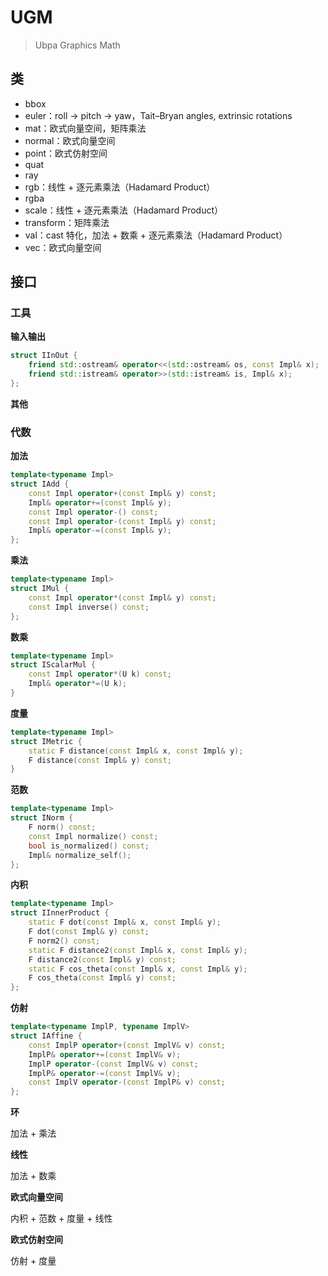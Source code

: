 # UGM

> Ubpa Graphics Math

## 类

- bbox
- euler：roll -> pitch -> yaw，Tait–Bryan angles, extrinsic rotations
- mat：欧式向量空间，矩阵乘法
- normal：欧式向量空间
- point：欧式仿射空间
- quat
- ray
- rgb：线性 + 逐元素乘法（Hadamard Product）
- rgba
- scale：线性 + 逐元素乘法（Hadamard Product）
- transform：矩阵乘法
- val：cast 特化，加法 + 数乘 + 逐元素乘法（Hadamard Product）
- vec：欧式向量空间

## 接口

### 工具

**输入输出** 

```c++ 
struct IInOut {
    friend std::ostream& operator<<(std::ostream& os, const Impl& x);
    friend std::istream& operator>>(std::istream& is, Impl& x);
};
```

**其他** 

### 代数

**加法** 

```c++
template<typename Impl>
struct IAdd {
    const Impl operator+(const Impl& y) const;
    Impl& operator+=(const Impl& y);
    const Impl operator-() const;
    const Impl operator-(const Impl& y) const;
    Impl& operator-=(const Impl& y);
};
```

**乘法** 

```c++
template<typename Impl>
struct IMul {
    const Impl operator*(const Impl& y) const;
    const Impl inverse() const;
};
```

**数乘** 

```c++
template<typename Impl>
struct IScalarMul {
    const Impl operator*(U k) const;
    Impl& operator*=(U k);
}
```

**度量** 

```c++
template<typename Impl>
struct IMetric {
    static F distance(const Impl& x, const Impl& y);
    F distance(const Impl& y) const;
}
```

**范数** 

```c++
template<typename Impl>
struct INorm {
    F norm() const;
    const Impl normalize() const;
    bool is_normalized() const;
    Impl& normalize_self();
};
```

**内积** 

```c++
template<typename Impl>
struct IInnerProduct {
    static F dot(const Impl& x, const Impl& y);
    F dot(const Impl& y) const;
    F norm2() const;
    static F distance2(const Impl& x, const Impl& y);
    F distance2(const Impl& y) const;
    static F cos_theta(const Impl& x, const Impl& y);
    F cos_theta(const Impl& y) const;
};
```

**仿射** 

```c++
template<typename ImplP, typename ImplV>
struct IAffine {
    const ImplP operator+(const ImplV& v) const;
    ImplP& operator+=(const ImplV& v);
    ImplP operator-(const ImplV& v) const;
    ImplP& operator-=(const ImplV& v);
    const ImplV operator-(const ImplP& v) const;
};
```

**环** 

加法 + 乘法

**线性** 

加法 + 数乘

**欧式向量空间** 

内积 + 范数 + 度量 + 线性

**欧式仿射空间** 

仿射 + 度量

